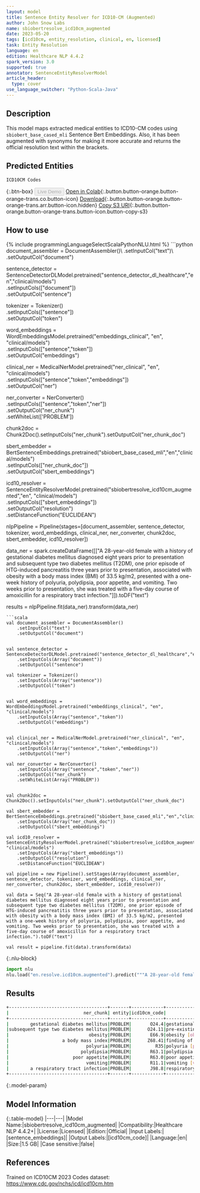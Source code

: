 ```yaml
---
layout: model
title: Sentence Entity Resolver for ICD10-CM (Augmented)
author: John Snow Labs
name: sbiobertresolve_icd10cm_augmented
date: 2023-05-20
tags: [icd10cm, entity_resolution, clinical, en, licensed]
task: Entity Resolution
language: en
edition: Healthcare NLP 4.4.2
spark_version: 3.0
supported: true
annotator: SentenceEntityResolverModel
article_header:
  type: cover
use_language_switcher: "Python-Scala-Java"
---
```


## Description

This model maps extracted medical entities to ICD10-CM codes using `sbiobert_base_cased_mli` Sentence Bert Embeddings. Also, it has been augmented with synonyms for making it more accurate and returns the official resolution text within the brackets.

## Predicted Entities

`ICD10CM Codes`

{:.btn-box}
<button class="button button-orange" disabled>Live Demo</button>
[Open in Colab](https://colab.research.google.com/github/JohnSnowLabs/spark-nlp-workshop/blob/master/tutorials/Certification_Trainings/Healthcare/3.Clinical_Entity_Resolvers.ipynb){:.button.button-orange.button-orange-trans.co.button-icon}
[Download](https://s3.amazonaws.com/auxdata.johnsnowlabs.com/clinical/models/sbiobertresolve_icd10cm_augmented_en_4.4.2_3.0_1684591054927.zip){:.button.button-orange.button-orange-trans.arr.button-icon.hidden}
[Copy S3 URI](s3://auxdata.johnsnowlabs.com/clinical/models/sbiobertresolve_icd10cm_augmented_en_4.4.2_3.0_1684591054927.zip){:.button.button-orange.button-orange-trans.button-icon.button-copy-s3}

## How to use



<div class="tabs-box" markdown="1">
{% include programmingLanguageSelectScalaPythonNLU.html %}
```python
document_assembler = DocumentAssembler()\
    .setInputCol("text")\
    .setOutputCol("document")


sentence_detector = SentenceDetectorDLModel.pretrained("sentence_detector_dl_healthcare","en","clinical/models")\
    .setInputCols(["document"])\
    .setOutputCol("sentence")

tokenizer = Tokenizer()\
    .setInputCols(["sentence"])\
    .setOutputCol("token")


word_embeddings = WordEmbeddingsModel.pretrained("embeddings_clinical", "en", "clinical/models")\
    .setInputCols(["sentence","token"])\
    .setOutputCol("embeddings")


clinical_ner = MedicalNerModel.pretrained("ner_clinical", "en", "clinical/models")\
    .setInputCols(["sentence","token","embeddings"])\
    .setOutputCol("ner")

ner_converter = NerConverter()\
    .setInputCols(["sentence","token","ner"])\
    .setOutputCol("ner_chunk")\
    .setWhiteList(['PROBLEM'])

chunk2doc = Chunk2Doc().setInputCols("ner_chunk").setOutputCol("ner_chunk_doc")

sbert_embedder = BertSentenceEmbeddings.pretrained("sbiobert_base_cased_mli","en","clinical/models")\
    .setInputCols(["ner_chunk_doc"])\
    .setOutputCol("sbert_embeddings")

icd10_resolver = SentenceEntityResolverModel.pretrained("sbiobertresolve_icd10cm_augmented","en", "clinical/models") \
    .setInputCols(["sbert_embeddings"]) \
    .setOutputCol("resolution")\
    .setDistanceFunction("EUCLIDEAN")

nlpPipeline = Pipeline(stages=[document_assembler, sentence_detector, tokenizer, word_embeddings, clinical_ner, ner_converter, chunk2doc, sbert_embedder, icd10_resolver])

data_ner = spark.createDataFrame([["A 28-year-old female with a history of gestational diabetes mellitus diagnosed eight years prior to presentation and subsequent type two diabetes mellitus (T2DM), one prior episode of HTG-induced pancreatitis three years prior to presentation, associated with obesity with a body mass index (BMI) of 33.5 kg/m2, presented with a one-week history of polyuria, polydipsia, poor appetite, and vomiting. Two weeks prior to presentation, she was treated with a five-day course of amoxicillin for a respiratory tract infection."]]).toDF("text")

results = nlpPipeline.fit(data_ner).transform(data_ner)
```
```scala
val document_assembler = DocumentAssembler()
    .setInputCol("text")
    .setOutputCol("document")


val sentence_detector = SentenceDetectorDLModel.pretrained("sentence_detector_dl_healthcare","en","clinical/models")
    .setInputCols(Array("document"))
    .setOutputCol("sentence")

val tokenizer = Tokenizer()
    .setInputCols(Array("sentence"))
    .setOutputCol("token")


val word_embeddings = WordEmbeddingsModel.pretrained("embeddings_clinical", "en", "clinical/models")
    .setInputCols(Array("sentence","token"))
    .setOutputCol("embeddings")


val clinical_ner = MedicalNerModel.pretrained("ner_clinical", "en", "clinical/models")
    .setInputCols(Array("sentence","token","embeddings"))
    .setOutputCol("ner")

val ner_converter = NerConverter()
    .setInputCols(Array("sentence","token","ner"))
    .setOutputCol("ner_chunk")
    .setWhiteList(Array("PROBLEM"))


val chunk2doc = Chunk2Doc().setInputCols("ner_chunk").setOutputCol("ner_chunk_doc")

val sbert_embedder = BertSentenceEmbeddings.pretrained("sbiobert_base_cased_mli","en","clinical/models")
    .setInputCols(Array("ner_chunk_doc"))
    .setOutputCol("sbert_embeddings")

val icd10_resolver = SentenceEntityResolverModel.pretrained("sbiobertresolve_icd10cm_augmented","en", "clinical/models")
    .setInputCols(Array("sbert_embeddings"))
    .setOutputCol("resolution")
    .setDistanceFunction("EUCLIDEAN")

val pipeline = new Pipeline().setStages(Array(document_assembler, sentence_detector, tokenizer, word_embeddings, clinical_ner, ner_converter, chunk2doc, sbert_embedder, icd10_resolver))

val data = Seq("A 28-year-old female with a history of gestational diabetes mellitus diagnosed eight years prior to presentation and subsequent type two diabetes mellitus (T2DM), one prior episode of HTG-induced pancreatitis three years prior to presentation, associated with obesity with a body mass index (BMI) of 33.5 kg/m2, presented with a one-week history of polyuria, polydipsia, poor appetite, and vomiting. Two weeks prior to presentation, she was treated with a five-day course of amoxicillin for a respiratory tract infection.").toDF("text")

val result = pipeline.fit(data).transform(data)
```

{:.nlu-block}
```python
import nlu
nlu.load("en.resolve.icd10cm.augmented").predict("""A 28-year-old female with a history of gestational diabetes mellitus diagnosed eight years prior to presentation and subsequent type two diabetes mellitus (T2DM), one prior episode of HTG-induced pancreatitis three years prior to presentation, associated with acute hepatitis, and obesity with a body mass index (BMI) of 33.5 kg/m2, presented with a one-week history of polyuria, polydipsia, poor appetite, and vomiting. Two weeks prior to presentation, she was treated with a five-day course of amoxicillin for a respiratory tract infection.""")
```
</div>

## Results

```bash
+-------------------------------------+-------+------------+-------------------------------------------------------------------------------------------------------------+----------------------------------------------------------------------+
|                            ner_chunk| entity|icd10cm_code|                                                           resolutions                                       |                                                             all_codes|
+-------------------------------------+-------+------------+-------------------------------------------------------------------------------------------------------------+----------------------------------------------------------------------+
|        gestational diabetes mellitus|PROBLEM|       O24.4|gestational diabetes mellitus [gestational diabetes mellitus], gestational diabetes mellitus [gestational... |O24.4, O24.41, O24.43, Z86.32, Z87.5, O24.31, O24.11, O24.1, O24.81...|
|subsequent type two diabetes mellitus|PROBLEM|      O24.11|pre-existing type 2 diabetes mellitus [pre-existing type 2 diabetes mellitus], disorder associated with t... |O24.11, E11.8, E11, E13.9, E11.9, E11.3, E11.44, Z86.3, Z86.39, E11...|
|                              obesity|PROBLEM|       E66.9|obesity [obesity], abdominal obesity [abdominal obesity], obese [obese], central obesity [central obesity... |E66.9, E66.8, Z68.41, Q13.0, E66, E66.01, Z86.39, E34.9, H35.50, Z8...|
|                    a body mass index|PROBLEM|      Z68.41|finding of body mass index [finding of body mass index], observation of body mass index [observation of b... |Z68.41, E66.9, R22.9, Z68.1, R22.3, R22.1, Z68, R22.2, R22.0, R41.8...|
|                             polyuria|PROBLEM|         R35|polyuria [polyuria], nocturnal polyuria [nocturnal polyuria], polyuric state [polyuric state], polyuric ...  |R35, R35.81, R35.8, E23.2, R35.89, R31, R35.0, R82.99, N40.1, E72.3...|
|                           polydipsia|PROBLEM|       R63.1|polydipsia [polydipsia], psychogenic polydipsia [psychogenic polydipsia], primary polydipsia [primary po...  |R63.1, F63.89, E23.2, F63.9, O40, G47.5, M79.89, R63.2, R06.1, H53....|
|                        poor appetite|PROBLEM|       R63.0|poor appetite [poor appetite], poor feeding [poor feeding], bad taste in mouth [bad taste in mouth], unp...  |R63.0, P92.9, R43.8, R43.2, E86, R19.6, F52.0, Z72.4, R06.89, Z76.8...|
|                             vomiting|PROBLEM|       R11.1|vomiting [vomiting], intermittent vomiting [intermittent vomiting], vomiting symptoms [vomiting symptom...   |R11.1, R11, R11.10, G43.A1, P92.1, P92.09, G43.A, R11.13, R11.0       |
|        a respiratory tract infection|PROBLEM|       J98.8|respiratory tract infection [respiratory tract infection], upper respiratory tract infection [upper respi... |J98.8, J06.9, A49.9, J22, J20.9, Z59.3, T17, J04.10, Z13.83, J18.9 ...|
+-------------------------------------+-------+------------+----------------------------------------------------------------------+--------------------------------------+----------------------------------------------------------------------+
```

{:.model-param}
## Model Information

{:.table-model}
|---|---|
|Model Name:|sbiobertresolve_icd10cm_augmented|
|Compatibility:|Healthcare NLP 4.4.2+|
|License:|Licensed|
|Edition:|Official|
|Input Labels:|[sentence_embeddings]|
|Output Labels:|[icd10cm_code]|
|Language:|en|
|Size:|1.5 GB|
|Case sensitive:|false|

## References

Trained on ICD10CM 2023 Codes dataset: https://www.cdc.gov/nchs/icd/icd10cm.htm
